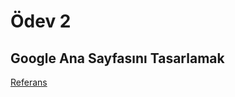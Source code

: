 # Ödev 2

## Google Ana Sayfasını Tasarlamak

[Referans](https://github.com/Kodluyoruz/taskforce/tree/main/css/odev2)
